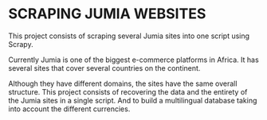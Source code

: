 # SCRAPING JUMIA WEBSITES

This project consists of scraping several Jumia sites into one script using Scrapy.<br>


Currently Jumia is one of the biggest e-commerce platforms in Africa. It has several sites that cover several countries on the continent.<br>

Although they have different domains, the sites have the same overall structure. This project consists of recovering the data and the entirety of the Jumia sites in a single script. And to build a multilingual database taking into account the different currencies.